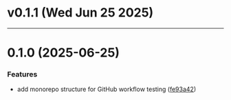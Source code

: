 # v0.1.1 (Wed Jun 25 2025)



---

# 0.1.0 (2025-06-25)


### Features

* add monorepo structure for GitHub workflow testing ([fe93a42](https://github.com/aicd/aicd/commit/fe93a4218c90e68d3777f4fb6466efefd52ff5be))



